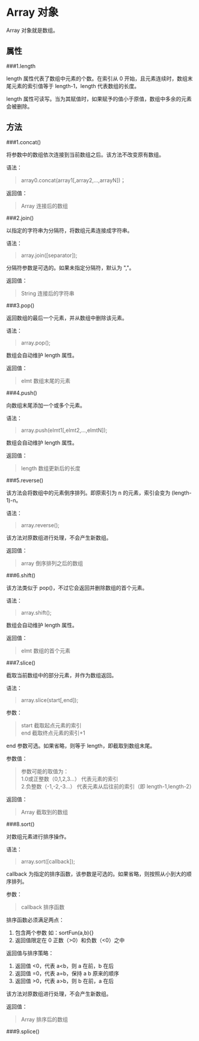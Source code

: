 Array 对象
=========

Array 对象就是数组。

属性
----

###1.length

length 属性代表了数组中元素的个数。在索引从 0 开始，且元素连续时，数组末尾元素的索引值等于 length-1，length 代表数组的长度。

length 属性可读写。当为其赋值时，如果赋予的值小于原值，数组中多余的元素会被删除。

方法
----

###1.concat()

将参数中的数组依次连接到当前数组之后。该方法不改变原有数组。

语法：
>array0.concat(array1[,array2,...,arrayN])；

返回值：
>Array 连接后的数组

###2.join()

以指定的字符串为分隔符，将数组元素连接成字符串。

语法：
>array.join([separator]);

分隔符参数是可选的。如果未指定分隔符，默认为 ","。

返回值：
>String 连接后的字符串

###3.pop()

返回数组的最后一个元素，并从数组中删除该元素。

语法：
>array.pop();

数组会自动维护 length 属性。

返回值：
>elmt 数组末尾的元素

###4.push()

向数组末尾添加一个或多个元素。

语法：
>array.push(elmt1[,elmt2,...,elmtN]);

数组会自动维护 length 属性。

返回值：
>length 数组更新后的长度

###5.reverse()

该方法会将数组中的元素倒序排列。即原索引为 n 的元素，索引会变为 (length-1)-n。

语法：
>array.reverse();

该方法对原数组进行处理，不会产生新数组。

返回值：
>array 倒序排列之后的数组

###6.shift()

该方法类似于 pop()，不过它会返回并删除数组的首个元素。

语法：
>array.shift();

数组会自动维护 length 属性。

返回值：
>elmt 数组的首个元素

###7.slice()

截取当前数组中的部分元素，并作为数组返回。

语法：
>array.slice(start[,end]);

参数：
>start 截取起点元素的索引  
>end 截取终点元素的索引+1

end 参数可选。如果省略，则等于 length，即截取到数组末尾。

参数值：
>参数可能的取值为：  
>1.0或正整数（0,1,2,3...） 代表元素的索引  
>2.负整数（-1,-2,-3...） 代表元素从后往前的索引（即 length-1,length-2）

返回值：
>Array 截取到的数组

###8.sort()

对数组元素进行排序操作。

语法：
>array.sort([callback]);

callback 为指定的排序函数，该参数是可选的。如果省略，则按照从小到大的顺序排列。

参数：
>callback 排序函数

排序函数必须满足两点：

1. 包含两个参数 如：sortFun(a,b){}
2. 返回值限定在 0 正数（>0）和负数（<0）之中

返回值与排序策略：

1. 返回值 <0，代表 a<b，则 a 在前，b 在后
2. 返回值 =0，代表 a=b，保持 a b 原来的顺序
3. 返回值 >0，代表 a>b，则 b 在前，a 在后

该方法对原数组进行处理，不会产生新数组。

返回值：
>Array 排序后的数组

###9.splice()